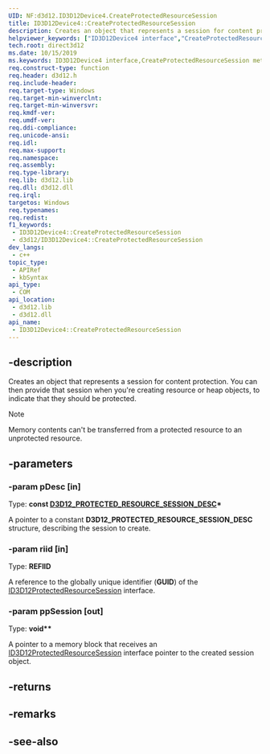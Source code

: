 ```yaml
---
UID: NF:d3d12.ID3D12Device4.CreateProtectedResourceSession
title: ID3D12Device4::CreateProtectedResourceSession
description: Creates an object that represents a session for content protection.
helpviewer_keywords: ["ID3D12Device4 interface","CreateProtectedResourceSession method","ID3D12Device4.CreateProtectedResourceSession","ID3D12Device4::CreateProtectedResourceSession","CreateProtectedResourceSession","CreateProtectedResourceSession method","CreateProtectedResourceSession method","ID3D12Device4 interface","direct3d12.id3d12device4_createprotectedresourcesession","d3d12/ID3D12Device4::CreateProtectedResourceSession"]
tech.root: direct3d12
ms.date: 10/15/2019
ms.keywords: ID3D12Device4 interface,CreateProtectedResourceSession method, ID3D12Device4.CreateProtectedResourceSession, ID3D12Device4::CreateProtectedResourceSession, CreateProtectedResourceSession, CreateProtectedResourceSession method, CreateProtectedResourceSession method,ID3D12Device4 interface, direct3d12.id3d12device4_createprotectedresourcesession, d3d12/ID3D12Device4::CreateProtectedResourceSession
req.construct-type: function
req.header: d3d12.h
req.include-header: 
req.target-type: Windows
req.target-min-winverclnt: 
req.target-min-winversvr: 
req.kmdf-ver: 
req.umdf-ver: 
req.ddi-compliance: 
req.unicode-ansi: 
req.idl: 
req.max-support: 
req.namespace: 
req.assembly: 
req.type-library: 
req.lib: d3d12.lib
req.dll: d3d12.dll
req.irql: 
targetos: Windows
req.typenames: 
req.redist: 
f1_keywords:
 - ID3D12Device4::CreateProtectedResourceSession
 - d3d12/ID3D12Device4::CreateProtectedResourceSession
dev_langs:
 - c++
topic_type:
 - APIRef
 - kbSyntax
api_type:
 - COM
api_location:
 - d3d12.lib
 - d3d12.dll
api_name:
 - ID3D12Device4::CreateProtectedResourceSession
---
```


## -description

Creates an object that represents a session for content protection. You can then provide that session when you're creating resource or heap objects, to indicate that they should be protected.

> [!NOTE]
> Memory contents can't be transferred from a protected resource to an unprotected resource.

## -parameters

### -param pDesc [in]

Type: **const [D3D12_PROTECTED_RESOURCE_SESSION_DESC](/windows/win32/api/d3d12/ns-d3d12-d3d12_protected_resource_session_desc)\***

A pointer to a constant **D3D12_PROTECTED_RESOURCE_SESSION_DESC** structure, describing the session to create.

### -param riid [in]

Type: **REFIID**

A reference to the globally unique identifier (**GUID**) of the [ID3D12ProtectedResourceSession](/windows/win32/api/d3d12/nn-d3d12-id3d12protectedresourcesession) interface.

### -param ppSession [out]

Type: **void\*\***

A pointer to a memory block that receives an [ID3D12ProtectedResourceSession](/windows/win32/api/d3d12/nn-d3d12-id3d12protectedresourcesession) interface pointer to the created session object.

## -returns

## -remarks

## -see-also

